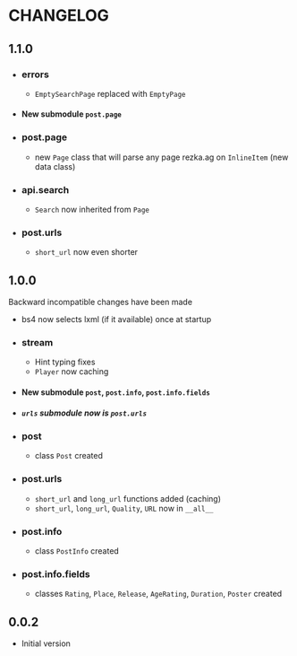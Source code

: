 # CHANGELOG

## 1.1.0

- ### errors
    - `EmptySearchPage` replaced with `EmptyPage`

- #### New submodule `post.page`

- ### post.page
    - new `Page` class that will parse any page rezka.ag on `InlineItem` (new data class)

- ### api.search
    - `Search` now inherited from `Page`

- ### post.urls
    - `short_url` now even shorter

## 1.0.0

Backward incompatible changes have been made

- bs4 now selects lxml (if it available) once at startup

- ### stream

    - Hint typing fixes
    - `Player` now caching

- #### New submodule `post`, `post.info`, `post.info.fields`

- ##### `urls` submodule now is `post.urls`

- ### post
    - class `Post` created

- ### post.urls

    - `short_url` and `long_url` functions added (caching)
    - `short_url`, `long_url`, `Quality`, `URL` now in `__all__`

- ### post.info

    - class `PostInfo` created

- ### post.info.fields

    - classes `Rating`, `Place`, `Release`, `AgeRating`, `Duration`, `Poster` created

## 0.0.2

- Initial version